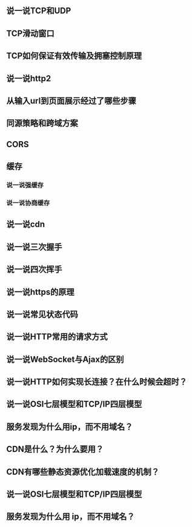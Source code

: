 ## 说一说TCP和UDP

## TCP滑动窗口

## TCP如何保证有效传输及拥塞控制原理

## 说一说http2

## 从输入url到页面展示经过了哪些步骤

## 同源策略和跨域方案

## CORS


## 缓存

### 说一说强缓存

### 说一说协商缓存

## 说一说cdn

## 说一说三次握手

## 说一说四次挥手

## 说一说https的原理

## 说一说常见状态代码

## 说一说HTTP常用的请求方式

## 说一说WebSocket与Ajax的区别

## 说一说HTTP如何实现长连接？在什么时候会超时？

## 说一说OSI七层模型和TCP/IP四层模型

## 服务发现为什么用ip，而不用域名？

## CDN是什么？为什么要用？

## CDN有哪些静态资源优化加载速度的机制？
## 说一说OSI七层模型和TCP/IP四层模型

## 服务发现为什么用 ip，而不用域名？

